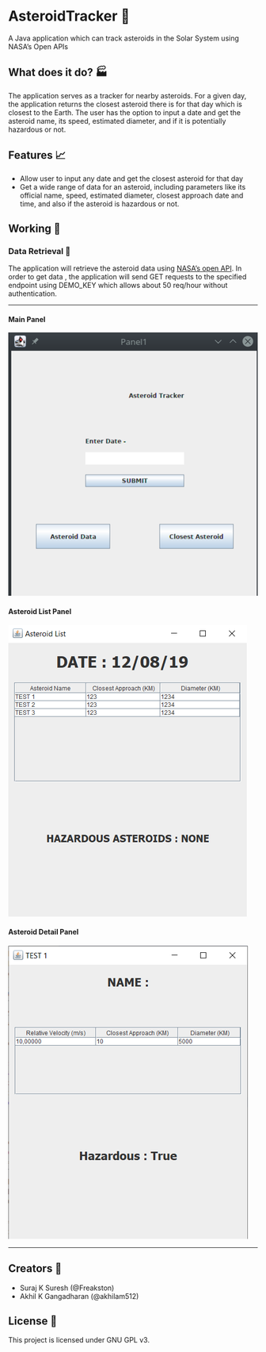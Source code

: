 # AsteroidTracker :milky_way:

A Java application which can track asteroids in the Solar System using NASA’s Open APIs

## What does it do? :factory:

The application serves as a tracker for nearby asteroids. For a given day, the application returns the closest asteroid there is for that day which is closest to the Earth. The user has the option to input a date and get the asteroid name, its speed, estimated diameter, and if it is potentially hazardous or not.

## Features :chart_with_upwards_trend:

- Allow user to input any date and get the closest asteroid for that day
- Get a wide range of data for an asteroid, including parameters like its official name, speed, estimated diameter, closest approach date and time, and also if the asteroid is hazardous or not.

## Working :nut_and_bolt:

### Data Retrieval :pencil:

The application will retrieve the asteroid data using [NASA’s open API](https://api.nasa.gov/api.html#authentication).  In order to get data , the application will send GET requests to the specified endpoint using DEMO_KEY which allows about 50 req/hour without authentication.

------
#### Main Panel 
<img src="/Panel1.png">

#### Asteroid List Panel
<img src ="/Panel2.PNG">

#### Asteroid Detail Panel
<img src ="/Panel3.PNG">


------

## Creators :bust_in_silhouette:

- Suraj K Suresh (@Freakston)
- Akhil K Gangadharan (@akhilam512)

## License :page_facing_up:

This project is licensed under GNU GPL v3.


